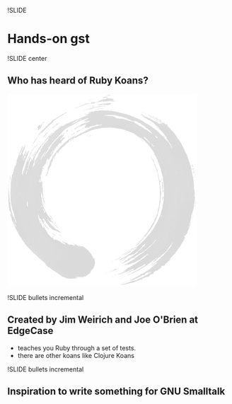 !SLIDE

# Hands-on gst

!SLIDE center

## Who has heard of Ruby Koans?

![enso](enso.gif)

!SLIDE bullets incremental

## Created by Jim Weirich and Joe O'Brien at EdgeCase

* teaches you Ruby through a set of tests.
* there are other koans like Clojure Koans

!SLIDE bullets incremental

## Inspiration to write something for GNU Smalltalk
